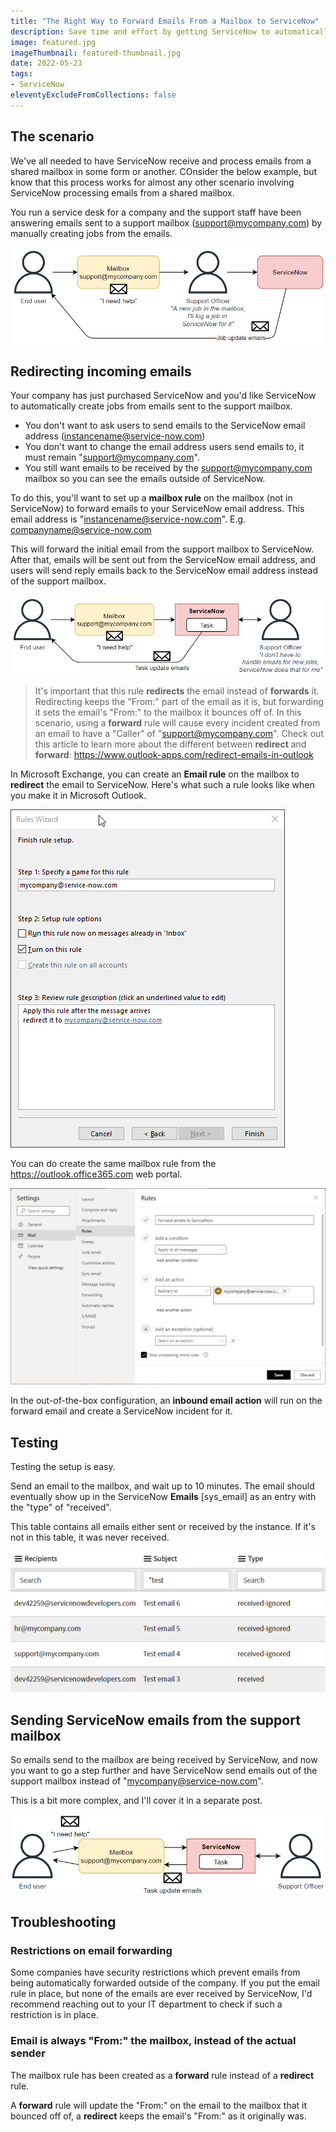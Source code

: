```yaml
---
title: "The Right Way to Forward Emails From a Mailbox to ServiceNow"
description: Save time and effort by getting ServiceNow to automatically process emails from a shared mailbox, instead of asking support staff to manually create ServiceNow jobs from emails.
image: featured.jpg
imageThumbnail: featured-thumbnail.jpg
date: 2022-05-23
tags:
- ServiceNow
eleventyExcludeFromCollections: false
---
```


## The scenario
We've all needed to have ServiceNow receive and process emails from a shared mailbox in some form or another. COnsider the below example, but know that this process works for almost any other scenario involving ServiceNow processing emails from a shared mailbox.

You run a service desk for a company and the support staff have been answering emails sent to a support mailbox (support@mycompany.com) by manually creating jobs from the emails.

[![Manual processing](diagrams-mailbox-process.png)](diagrams-mailbox-process.png)

## Redirecting incoming emails
Your company has just purchased ServiceNow and you'd like ServiceNow to automatically create jobs from emails sent to the support mailbox.

* You don't want to ask users to send emails to the ServiceNow email address (instancename@service-now.com)
* You don't want to change the email address users send emails to, it must remain "support@mycompany.com".
* You still want emails to be received by the support@mycompany.com mailbox so you can see the emails outside of ServiceNow.

To do this, you'll want to set up a **mailbox rule** on the mailbox (not in ServiceNow) to forward emails to your ServiceNow email address. This email address is "instancename@service-now.com".
E.g. companyname@service-now.com

This will forward the initial email from the support mailbox to ServiceNow. After that, emails will be sent out from the ServiceNow email address, and users will send reply emails back to the ServiceNow email address instead of the support mailbox.

[![Process with ServiceNow automatically processing emails](diagrams-forward-to-servicenow-process.png)](diagrams-forward-to-servicenow-process.png)

> It's important that this rule **redirects** the email instead of **forwards** it. Redirecting keeps the "From:" part of the email as it is, but forwarding it sets the email's "From:" to the mailbox it bounces off of.
> In this scenario, using a **forward** rule will cause every incident created from an email to have a "Caller" of "support@mycompany.com".
> Check out this article to learn more about the different between **redirect** and **forward**:
> https://www.outlook-apps.com/redirect-emails-in-outlook

In Microsoft Exchange, you can create an **Email rule** on the mailbox to **redirect** the email to ServiceNow. Here's what such a rule looks like when you make it in Microsoft Outlook.

[![Forward rule in Outlook](outlook-forward-rule.png)](outlook-forward-rule.png)

You can do create the same mailbox rule from the https://outlook.office365.com web portal.

[![Forward rule in outlook.com](outlook-com-forward-rule.png)](outlook-com-forward-rule.png)

In the out-of-the-box configuration, an **inbound email action** will run on the forward email and create a ServiceNow incident for it.

## Testing
Testing the setup is easy.

Send an email to the mailbox, and wait up to 10 minutes. The email should eventually show up in the ServiceNow **Emails** [sys_email] as an entry with the "type" of "received". 

This table contains all emails either sent or received by the instance. If it's not in this table, it was never received.

[![sys_email list sample](sys_email_sample.png)](sys_email_sample.png)

## Sending ServiceNow emails from the support mailbox
So emails send to the mailbox are being received by ServiceNow, and now you want to go a step further and have ServiceNow send emails out of the support mailbox instead of "mycompany@service-now.com".

This is a bit more complex, and I'll cover it in a separate post.

[![ServiceNow sending and receiving from a mailbox](diagrams-send-receive-mailbox-process.png)](diagrams-send-receive-mailbox-process.png)

## Troubleshooting
### Restrictions on email forwarding
Some companies have security restrictions which prevent emails from being automatically forwarded outside of the company. If you put the email rule in place, but none of the emails are ever received by ServiceNow, I'd recommend reaching out to your IT department to check if such a restriction is in place.

### Email is always "From:" the mailbox, instead of the actual sender
The mailbox rule has been created as a **forward** rule instead of a **redirect** rule.

A **forward** rule will update the "From:" on the email to the mailbox that it bounced off of, a **redirect** keeps the email's "From:" as it originally was.
